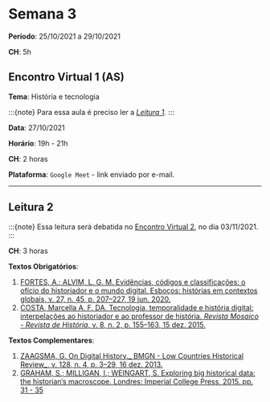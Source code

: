 # Semana 3

**Período**: 25/10/2021 a 29/10/2021

**CH**: 5h

## Encontro Virtual 1 (AS)

**Tema**: História e tecnologia

:::{note}
Para essa aula é preciso ler a [_Leitura 1_](https://ericbrasiln.github.io/intro-historia-digital/mod1/sem2.html#leitura-1).
:::

**Data**: 27/10/2021

**Horário**: 19h - 21h

**CH**: 2 horas

**Plataforma**: `Google Meet` - link enviado por e-mail.

---

## Leitura 2

:::{note}
Essa leitura será debatida no [Encontro Virtual 2](), no dia 03/11/2021.
:::

**CH**: 3 horas

**Textos Obrigatórios**: 

1. [FORTES, A.; ALVIM, L. G. M. Evidências, códigos e classificações: o ofício do historiador e o mundo digital. Esboços: histórias em contextos globais, v. 27, n. 45, p. 207–227, 19 jun. 2020.](https://periodicos.ufsc.br/index.php/esbocos/article/view/2175-7976.2020.e68270)
2. [COSTA, Marcella A. F. DA. Tecnologia, temporalidade e história digital: interpelações ao historiador e ao professor de história. _Revista Mosaico - Revista de História_, v. 8, n. 2, p. 155–163, 15 dez. 2015.](http://seer.pucgoias.edu.br/index.php/mosaico/article/view/4428)

**Textos Complementares**:

1. [ZAAGSMA, G. On Digital History._ BMGN - Low Countries Historical Review_, v. 128, n. 4, p. 3–29, 16 dez. 2013.](http://www.bmgn-lchr.nl/articles/abstract/10.18352/bmgn-lchr.9344/)
2. [GRAHAM, S.; MILLIGAN, I.; WEINGART, S. Exploring big historical data: the historian’s macroscope. Londres: Imperial College Press, 2015. pp. 31 - 35](http://library.lol/main/964A7CDD13A5D60D6FDF77CF4E6241DD)